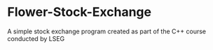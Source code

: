 # Flower-Stock-Exchange
A simple stock exchange program created as part of the C++ course conducted by LSEG
